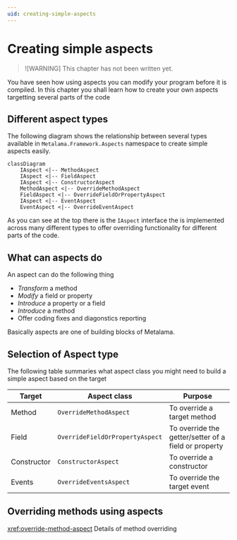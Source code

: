 ```yaml
---
uid: creating-simple-aspects
---
```


# Creating simple aspects 

> ![WARNING]
> This chapter has not been written yet.

You have seen how using aspects you can modify your program before it is compiled. In this chapter you shall learn how to create your own aspects targetting several parts of the code


## Different aspect types 
The following diagram shows the relationship between several types available in `Metalama.Framework.Aspects` namespace to create simple aspects easily. 

```mermaid
classDiagram
    IAspect <|-- MethodAspect
    IAspect <|-- FieldAspect
    IAspect <|-- ConstructorAspect
    MethodAspect <|-- OverrideMethodAspect
    FieldAspect <|-- OverrideFieldOrPropertyAspect 
    IAspect <|-- EventAspect
    EventAspect <|-- OverrideEventAspect
```

As you can see at the top there is the `IAspect` interface the is implemented across many different types to offer overriding functionality for different parts of the code. 

## What can aspects do 
An aspect can do the following thing

* _Transform_ a method
* _Modify_ a field or property
* _Introduce_ a property or a field 
* _Introduce_ a method 
* Offer coding fixes and diagonstics reporting 

Basically aspects are one of building blocks of Metalama. 

## Selection of Aspect type 
The following table summaries what aspect class you might need to build a simple aspect based on the target 


|Target | Aspect class | Purpose 
|-------|-------------|------------
| Method | `OverrideMethodAspect` | To override a target method 
| Field  | `OverrideFieldOrPropertyAspect` | To override the getter/setter of a field or property 
| Constructor | `ConstructorAspect` | To override a constructor  
| Events | `OverrideEventsAspect` | To override the target event  

## Overriding methods using aspects 

<xref:override-method-aspect> Details of method overriding 



